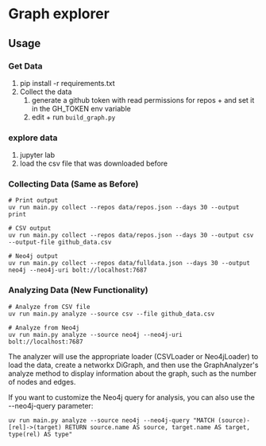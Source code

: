 # Graph explorer 

## Usage

### Get Data
1. pip install -r requirements.txt
1. Collect the data
    1. generate a github token with read permissions for repos + and set it in the GH_TOKEN env variable
    1. edit + run `build_graph.py`

### explore data
1. jupyter lab
1. load the csv file that was downloaded before


### Collecting Data (Same as Before)
```
# Print output
uv run main.py collect --repos data/repos.json --days 30 --output print

# CSV output
uv run main.py collect --repos data/repos.json --days 30 --output csv --output-file github_data.csv

# Neo4j output
uv run main.py collect --repos data/fulldata.json --days 30 --output neo4j --neo4j-uri bolt://localhost:7687
```

### Analyzing Data (New Functionality)
```
# Analyze from CSV file
uv run main.py analyze --source csv --file github_data.csv

# Analyze from Neo4j
uv run main.py analyze --source neo4j --neo4j-uri bolt://localhost:7687
```

The analyzer will use the appropriate loader (CSVLoader or Neo4jLoader) to load the data, create a networkx DiGraph, and then use the GraphAnalyzer's analyze method to display information about the graph, such as the number of nodes and edges.

If you want to customize the Neo4j query for analysis, you can also use the --neo4j-query parameter:
```
uv run main.py analyze --source neo4j --neo4j-query "MATCH (source)-[rel]->(target) RETURN source.name AS source, target.name AS target, type(rel) AS type"
```